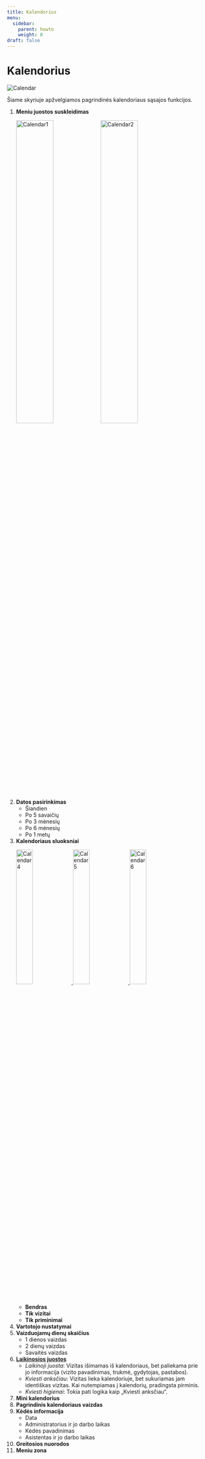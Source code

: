 ```yaml
---
title: Kalendorius
menu:
  sidebar:
    parent: howto
    weight: 8
draft: false
---
```


# Kalendorius

![Calendar](../image/dental-1.png)

Šiame skyriuje apžvelgiamos pagrindinės kalendoriaus sąsajos funkcijos.

<ol>
  <li><strong>Meniu juostos suskleidimas</strong>
    <p>
      <img src="../image/dental-2.png" alt="Calendar1" width="45%" />
      <img src="../image/dental-3.png" alt="Calendar2" width="45%" />
    </p>
  </li>
  <li><strong>Datos pasirinkimas</strong>
    <ul>
      <li>Šiandien</li>
      <li>Po 5 savaičių</li>
      <li>Po 3 mėnesių</li>
      <li>Po 6 mėnesių</li>
      <li>Po 1 metų</li>
    </ul>
  </li>
  <li><strong>Kalendoriaus sluoksniai</strong>
    <p>
      <a href="../image/dental-4.png" target="_blank">
        <img src="../image/dental-4.png" alt="Calendar4" width="30%" />
      </a>
      <a href="../image/dental-5.png" target="_blank">
        <img src="../image/dental-5.png" alt="Calendar5" width="30%" />
      </a>
      <a href="../image/dental-6.png" target="_blank">
        <img src="../image/dental-6.png" alt="Calendar6" width="30%" />
      </a>
    </p>
    <ul>
      <li><strong>Bendras</strong></li>
      <li><strong>Tik vizitai</strong></li>
      <li><strong>Tik priminimai</strong></li>
    </ul>
  </li>
  <li><strong>Vartotojo nustatymai</strong></li>
  <li><strong>Vaizduojamų dienų skaičius</strong>
    <ul>
      <li>1 dienos vaizdas</li>
      <li>2 dienų vaizdas</li>
      <li>Savaitės vaizdas</li>
    </ul>
  </li>
  <li><strong><a href="../temp-sidebar/">Laikinosios juostos</a></strong>
    <ul>
      <li><em>Laikinoji juosta</em>: Vizitas išimamas iš kalendoriaus, bet paliekama prie jo informacija (vizito pavadinimas, trukmė, gydytojas, pastabos).</li>
      <li><em>Kviesti anksčiau</em>: Vizitas lieka kalendoriuje, bet sukuriamas jam identiškas vizitas. Kai nutempiamas į kalendorių, pradingsta pirminis.</li>
      <li><em>Kviesti higienai</em>: Tokia pati logika kaip „Kviesti anksčiau“.</li>
    </ul>
  </li>
  <li><strong>Mini kalendorius</strong></li>
  <li><strong>Pagrindinis kalendoriaus vaizdas</strong></li>
  <li><strong>Kėdės informacija</strong>
    <ul>
      <li>Data</li>
      <li>Administratorius ir jo darbo laikas</li>
      <li>Kėdės pavadinimas</li>
      <li>Asistentas ir jo darbo laikas</li>
    </ul>
  </li>
  <li><strong>Greitosios nuorodos</strong></li>
  <li><strong>Meniu zona</strong></li>
</ol>